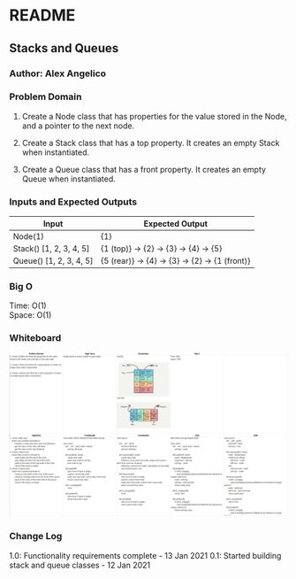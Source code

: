 # README

## Stacks and Queues

### Author: Alex Angelico

### Problem Domain

1. Create a Node class that has properties for the value stored in the Node, and a pointer to the next node.

2. Create a Stack class that has a top property. It creates an empty Stack when instantiated.

3. Create a Queue class that has a front property. It creates an empty Queue when instantiated.

### Inputs and Expected Outputs

Input | Expected Output
----- | ---------------
Node(1) | {1}
Stack() [1, 2, 3, 4, 5] | {1 (top)} -> {2} -> {3} -> {4} -> {5}
Queue() [1, 2, 3, 4, 5] | {5 (rear)} -> {4} -> {3} -> {2} -> {1 (front)}

### Big O

Time: O(1)  
Space: O(1)

### Whiteboard

![Challenge 10 Whiteboard](../../assets/stacks-and-queues.jpg)

### Change Log

1.0: Functionality requirements complete - 13 Jan 2021
0.1: Started building stack and queue classes - 12 Jan 2021

